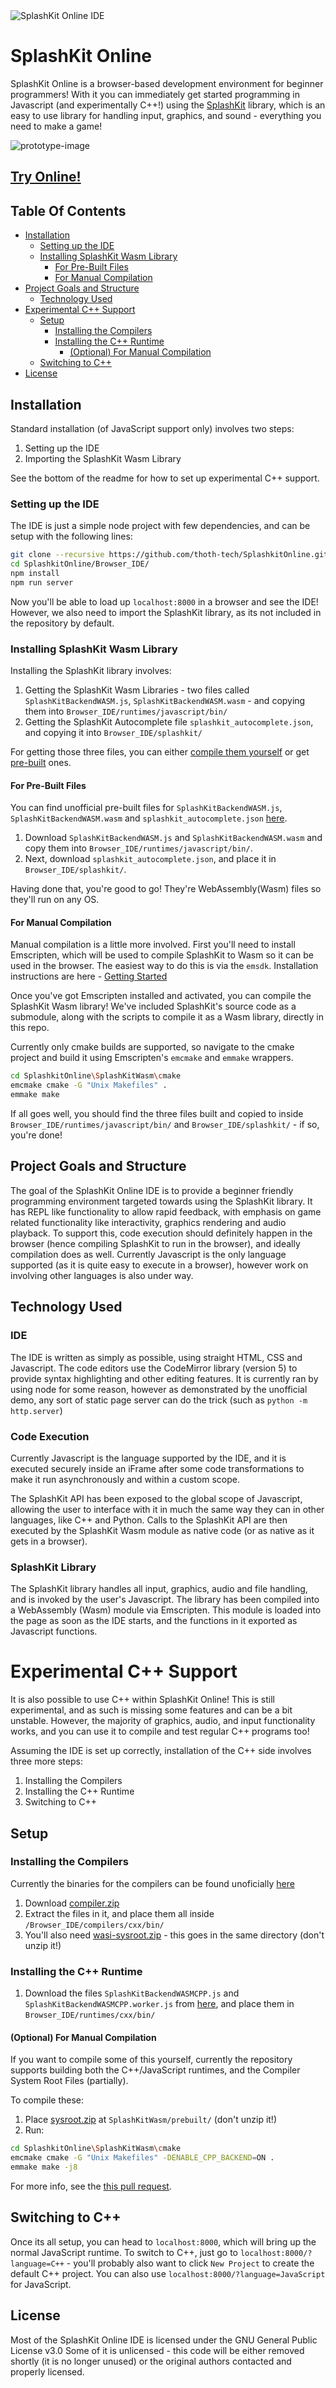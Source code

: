 <img src="SplashKitOnlineIDETitle.png" alt="SplashKit Online IDE"/>

# SplashKit Online

SplashKit Online is a browser-based development environment for beginner programmers!
With it you can immediately get started programming in Javascript (and experimentally C++!) using the [SplashKit](https://splashkit.io) library, which is an easy to use library for handling input, graphics, and sound - everything you need to make a game!

![prototype-image](SplashKitOnlineIDEPrototypeImage.png)

## [Try Online!](https://whypenguins.github.io/SplashkitOnline/)

## Table Of Contents

- [Installation](#installation)
    - [Setting up the IDE](#setting-up-the-ide)
    - [Installing SplashKit Wasm Library](#installing-splashkit-wasm-library)
	    - [For Pre-Built Files](#for-pre-built-files)
	    - [For Manual Compilation](#for-manual-compilation)
- [Project Goals and Structure](#project-goals-and-structure)
    - [Technology Used](#technology-used)
- [Experimental C++ Support](#experimental-c-support)
    - [Setup](#setup)
	    - [Installing the Compilers](#installing-the-compilers)
	    - [Installing the C++ Runtime](#installing-the-c-runtime)
	        - [(Optional) For Manual Compilation](#optional-for-manual-compilation)
    - [Switching to C++](#switching-to-c)
- [License](#license)
## Installation

Standard installation (of JavaScript support only) involves two steps:

 1. Setting up the IDE
 2. Importing the SplashKit Wasm Library

See the bottom of the readme for how to set up experimental C++ support.

### Setting up the IDE
The IDE is just a simple node project with few dependencies, and can be setup with the following lines:
```bash
git clone --recursive https://github.com/thoth-tech/SplashkitOnline.git
cd SplashkitOnline/Browser_IDE/
npm install
npm run server
```
Now you'll be able to load up `localhost:8000` in a browser and see the IDE! However, we also need to import the SplashKit library, as its not included in the repository by default. 

### Installing SplashKit Wasm Library
Installing the SplashKit library involves:
1. Getting the SplashKit Wasm Libraries - two files called `SplashKitBackendWASM.js`, `SplashKitBackendWASM.wasm` - and copying them into `Browser_IDE/runtimes/javascript/bin/`
3. Getting the SplashKit Autocomplete file `splashkit_autocomplete.json`, and copying it into  `Browser_IDE/splashkit/`

For getting those three files, you can either [compile them yourself](#for-manual-compilation) or get [pre-built](#for-pre-built-files) ones.

#### For Pre-Built Files
You can find unofficial pre-built files for `SplashKitBackendWASM.js`, `SplashKitBackendWASM.wasm` and `splashkit_autocomplete.json` [here](https://github.com/thoth-tech/SplashkitOnline/tree/binaries/Browser_IDE/splashkit).

1. Download `SplashKitBackendWASM.js` and `SplashKitBackendWASM.wasm` and copy them into `Browser_IDE/runtimes/javascript/bin/`.
2. Next, download `splashkit_autocomplete.json`, and place it in `Browser_IDE/splashkit/`.

Having done that, you're good to go! They're WebAssembly(Wasm) files so they'll run on any OS.

#### For Manual Compilation
Manual compilation is a little more involved.
First you'll need to install Emscripten, which will be used to compile SplashKit to Wasm so it can be used in the browser. The easiest way to do this is via the `emsdk`. Installation instructions are here - [Getting Started](https://emscripten.org/docs/getting_started/downloads.html)

Once you've got Emscripten installed and activated, you can compile the SplashKit Wasm library! We've included SplashKit's source code as a submodule, along with the scripts to compile it as a Wasm library, directly in this repo.

Currently only cmake builds are supported, so navigate to the cmake project and build it using Emscripten's `emcmake` and `emmake` wrappers.
```bash
cd SplashkitOnline\SplashKitWasm\cmake
emcmake cmake -G "Unix Makefiles" .
emmake make
```
If all goes well, you should find the three files built and copied to inside `Browser_IDE/runtimes/javascript/bin/` and `Browser_IDE/splashkit/` - if so, you're done!

## Project Goals and Structure
The goal of the SplashKit Online IDE is to provide a beginner friendly programming environment targeted towards using the SplashKit library. It has REPL like functionality to allow rapid feedback, with emphasis on game related functionality like interactivity, graphics rendering and audio playback. To support this, code execution should definitely happen in the browser (hence compiling SplashKit to run in the browser), and ideally compilation does as well. Currently Javascript is the only language supported (as it is quite easy to execute in a browser), however work on involving other languages is also under way.

## Technology Used
### IDE
The IDE is written as simply as possible, using straight HTML, CSS and Javascript. The code editors use the CodeMirror library (version 5) to provide syntax highlighting and other editing features. It is currently ran by using node for some reason, however as demonstrated by the unofficial demo, any sort of static page server can do the trick (such as `python -m http.server`)

### Code Execution
Currently Javascript is the language supported by the IDE, and it is executed securely inside an iFrame after some code transformations to make it run asynchronously and within a custom scope.

The SplashKit API has been exposed to the global scope of Javascript, allowing the user to interface with it in much the same way they can in other languages, like C++ and Python. Calls to the SplashKit API are then executed by the SplashKit Wasm module as native code (or as native as it gets in a browser).

### SplashKit Library
The SplashKit library handles all input, graphics, audio and file handling, and is invoked by the user's Javascript. The library has been compiled into a WebAssembly (Wasm) module via Emscripten. This module is loaded into the page as soon as the IDE starts, and the functions in it exported as Javascript functions.

# Experimental C++ Support
It is also possible to use C++ within SplashKit Online! This is still experimental, and as such is missing some features and can be a bit unstable. However, the majority of graphics, audio, and input functionality works, and you can use it to compile and test regular C++ programs too!

Assuming the IDE is set up correctly, installation of the C++ side involves three more steps:

 1. Installing the Compilers
 2. Installing the C++ Runtime
 3. Switching to C++

## Setup
### Installing the Compilers
Currently the binaries for the compilers can be found unoficially [here](https://github.com/WhyPenguins/SplashkitOnline/blob/cxx_language_backend_binaries/Browser_IDE/compilers/cxx/bin/)

1. Download [compiler.zip](https://github.com/WhyPenguins/SplashkitOnline/blob/cxx_language_backend_binaries/Browser_IDE/compilers/cxx/bin/compiler.zip)
2. Extract the files in it, and place them all inside `/Browser_IDE/compilers/cxx/bin/`
3. You'll also need [wasi-sysroot.zip](https://github.com/WhyPenguins/SplashkitOnline/blob/cxx_language_backend_binaries/Browser_IDE/compilers/cxx/bin/wasi-sysroot.zip) - this goes in the same directory (don't unzip it!)

### Installing the C++ Runtime
1. Download the files `SplashKitBackendWASMCPP.js` and `SplashKitBackendWASMCPP.worker.js` from [here](https://github.com/WhyPenguins/SplashkitOnline/tree/cxx_language_backend_binaries/Browser_IDE/runtimes/cxx/bin), and place them in `Browser_IDE/runtimes/cxx/bin/`

#### (Optional) For Manual Compilation
If you want to compile some of this yourself, currently the repository supports building both the C++/JavaScript runtimes, and the Compiler System Root Files (partially).

To compile these:
1. Place [sysroot.zip](https://github.com/WhyPenguins/SplashkitOnline/tree/cxx_language_backend_binaries/SplashKitWasm/prebuilt/sysroot.zip) at `SplashKitWasm/prebuilt/` (don't unzip it!)
2. Run:
```bash
cd SplashkitOnline\SplashKitWasm\cmake
emcmake cmake -G "Unix Makefiles" -DENABLE_CPP_BACKEND=ON .
emmake make -j8
```

For more info, see the [this pull request](https://github.com/thoth-tech/SplashkitOnline/pull/65).

## Switching to C++

Once its all setup, you can head to `localhost:8000`, which will bring up the normal JavaScript runtime. To switch to C++, just go to `localhost:8000/?language=C++` - you'll probably also want to click `New Project` to create the default C++ project. You can also use `localhost:8000/?language=JavaScript` for JavaScript.

## License

Most of the SplashKit Online IDE is licensed under the GNU General Public License v3.0
Some of it is unlicensed - this code will be either removed shortly (it is no longer unused) or the original authors contacted and properly licensed.
